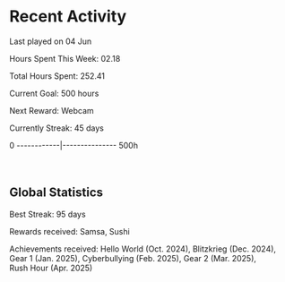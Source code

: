 # Recent Activity
Last played on 04 Jun  

Hours Spent This Week: 02.18  

Total Hours Spent: 252.41  

Current Goal: 500 hours  

Next Reward: Webcam

Currently Streak: 45 days 

0 ------------|--------------- 500h  
<br><br>

## Global Statistics
Best Streak: 95 days

Rewards received: Samsa, Sushi

Achievements received: Hello World (Oct. 2024), Blitzkrieg (Dec. 2024), Gear 1 (Jan. 2025), Cyberbullying (Feb. 2025), Gear 2 (Mar. 2025),  
Rush Hour (Apr. 2025)

